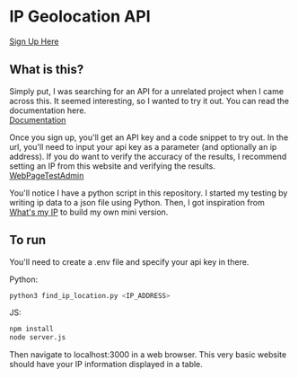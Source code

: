 # IP Geolocation API  

[Sign Up Here]("https://www.abstractapi.com/api/ip-geolocation-api")  

## What is this?  

Simply put, I was searching for an API for a unrelated project when I came across this. It seemed interesting, so I wanted to try it out. You can read the documentation here.  
[Documentation]("https://docs.abstractapi.com/ip-geolocation?_gl=1*1pgdn79*_gcl_au*OTQzNDk0NzQ0LjE3NDA1NDM2MzI.")  

Once you sign up, you'll get an API key and a code snippet to try out. In the url, you'll need to input your api key as a parameter (and optionally an ip address). If you do want to verify the accuracy of the results, I recommend setting an IP from this website and verifying the results.  
[WebPageTestAdmin]("https://www.webpagetest.org/addresses.php")  

You'll notice I have a python script in this repository. I started my testing by writing ip data to a json file using Python. Then, I got inspiration from [What's my IP](https://whatismyipaddress.com/") to build my own mini version.  

## To run  

You'll need to create a .env file and specify your api key in there. 

Python: 

```bash
python3 find_ip_location.py <IP_ADDRESS>
```  

JS:  

```bash
npm install
node server.js
```  

Then navigate to localhost:3000 in a web browser. This very basic website should have your IP information displayed in a table.
